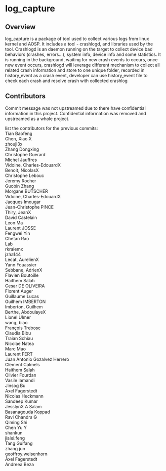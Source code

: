 log_capture
=========

Overview
--------

log_capture is a package of tool used to collect various logs from linux kernel and AOSP. It includes a tool - crashlogd, and libraries used by the tool.
Crashlogd is an daemon running on the target to collect device bad behaviors (crashes, errors...), system info, device info and some statistics. It is running
in the background, waiting for new crash events to occurs, once new event occurs, crashlogd will leverage different mechanism to collect all related crash
information and store to one unique folder, recorded in history_event as a crash event, developer can use history_event file to check each crash and resolve
crash with collected crashlog 


Contributors
------------
Commit message was not upstreamed due to there have confidential information in this project.
Confidential information was removed and upstreamed as a whole project.

list the contributors for the previous commits:  
Tian Baofeng  
Chen, Xiao X  
zhouji3x  
Zhang Dongxing  
Christophe Guerard  
Michel Jauffres  
Vidoine, Charles-EdouardX  
Benoit, NicolasX  
Christophe Lebouc  
Jeremy Rocher  
Guobin Zhang  
Morgane BUTSCHER  
Vidoine, Charles-EdouardX  
Jacques Imougar  
Jean-Christophe PINCE  
Thiry, JeanX  
David Castelain  
Leon Ma  
Laurent JOSSE  
Fengwei Yin  
Chetan Rao  
Lab  
rkraiemx  
jzha144  
Lecat, AurelienX  
Yann Fouassier  
Sebbane, AdrienX  
Flavien Boutoille  
Haithem Salah  
Cesar DE OLIVEIRA  
Florent Auger  
Guillaume Lucas  
Guilhem IMBERTON  
Imberton, Guilhem  
Berthe, AbdoulayeX  
Lionel Ulmer  
wang, biao  
François Trebosc  
Claudia Bibu  
Traian Schiau  
Nicolae Natea  
Marc Mao  
Laurent FERT  
Juan Antonio Gozalvez Herrero  
Clement Calmels  
Haithem Salah  
Olivier Fourdan  
Vasile Iamandi  
Jinsog Bu  
Axel Fagerstedt  
Nicolas Heckmann  
Sandeep Kumar  
JesslynX A Salam  
Basanagouda Koppad  
Ravi Chandra G  
Qiming Shi  
Chen Yu Y  
shankun  
jialei.feng  
Tang Guifang  
zhang jun  
geoffroy.weisenhorn  
Axel Fagerstedt  
Andreea Beza
